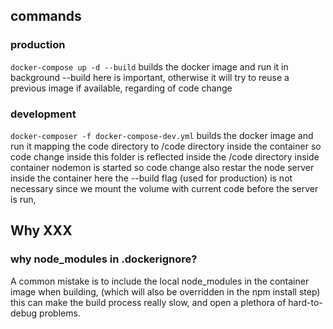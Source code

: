 ## commands

### production

`docker-compose up -d --build`
builds the docker image and run it in background
--build here is important, otherwise it will try to reuse a previous image if available, regarding of code change

### development

`docker-composer -f docker-compose-dev.yml`
builds the docker image and run it mapping the code directory to /code directory inside the container
so code change inside this folder is reflected inside the /code directory inside container
nodemon is started so code change also restar the node server inside the container
here the --build flag (used for production) is not necessary since we mount the volume with current code before the server is run,

## Why XXX

### why node_modules in .dockerignore?

A common mistake is to include the local node_modules in the container image when building, (which will also be overridden in the npm install step)
this can make the build process really slow, and open a plethora of hard-to-debug problems.

